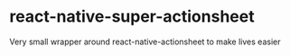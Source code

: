 # react-native-super-actionsheet
Very small wrapper around react-native-actionsheet to make lives easier
